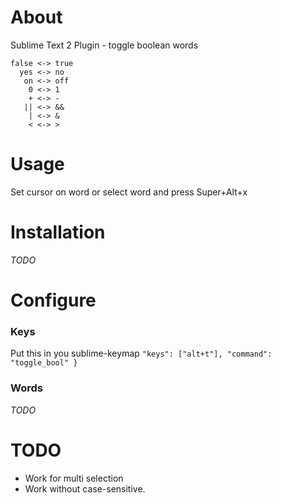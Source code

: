 # About
Sublime Text 2 Plugin - toggle boolean words

```
false <-> true
  yes <-> no
   on <-> off
    0 <-> 1
    + <-> -
   || <-> &&
    | <-> &
    < <-> >
```

# Usage
Set cursor on word or select word and press Super+Alt+x

# Installation
_TODO_

# Configure

### Keys
Put this in you sublime-keymap ```"keys": ["alt+t"], "command": "toggle_bool" }```

### Words
_TODO_

# TODO
- Work for multi selection
- Work without case-sensitive.